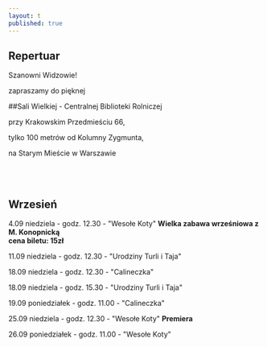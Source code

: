 ```yaml
---
layout: t
published: true
---
```
















## Repertuar  


Szanowni Widzowie!

zapraszamy do pięknej 

##Sali Wielkiej - Centralnej Biblioteki Rolniczej

przy Krakowskim Przedmieściu 66,

tylko 100 metrów od Kolumny Zygmunta, 

na Starym Mieście w Warszawie
<br /><br /><br /><br /> 



## Wrzesień

4.09 niedziela - godz. 12.30  -  "Wesołe Koty" ****Wielka zabawa wrześniowa z M. Konopnicką <br /> cena biletu: 15zł****

11.09 niedziela - godz. 12.30 - "Urodziny Turli i Taja"

18.09 niedziela - godz. 12.30 - "Calineczka"

18.09 niedziela - godz. 15.30 - "Urodziny Turli i Taja"

19.09 poniedziałek - godz. 11.00 - "Calineczka" 

25.09 niedziela - godz. 12.30 - "Wesołe Koty" ****Premiera****

26.09 poniedziałek - godz. 11.00 - "Wesołe Koty"

<br /><br />
